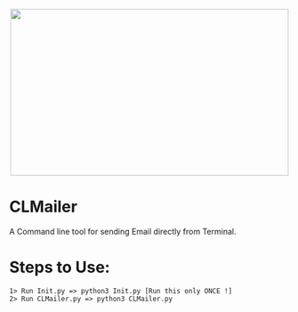 <p align="center">
<img src="https://i.ibb.co/qySCw7V/CLM-logo.png" width="500px" height="300px">
</p>

# CLMailer
A Command line tool for sending Email directly from Terminal.

# Steps to Use:
    1> Run Init.py => python3 Init.py [Run this only ONCE !]
    2> Run CLMailer.py => python3 CLMailer.py
